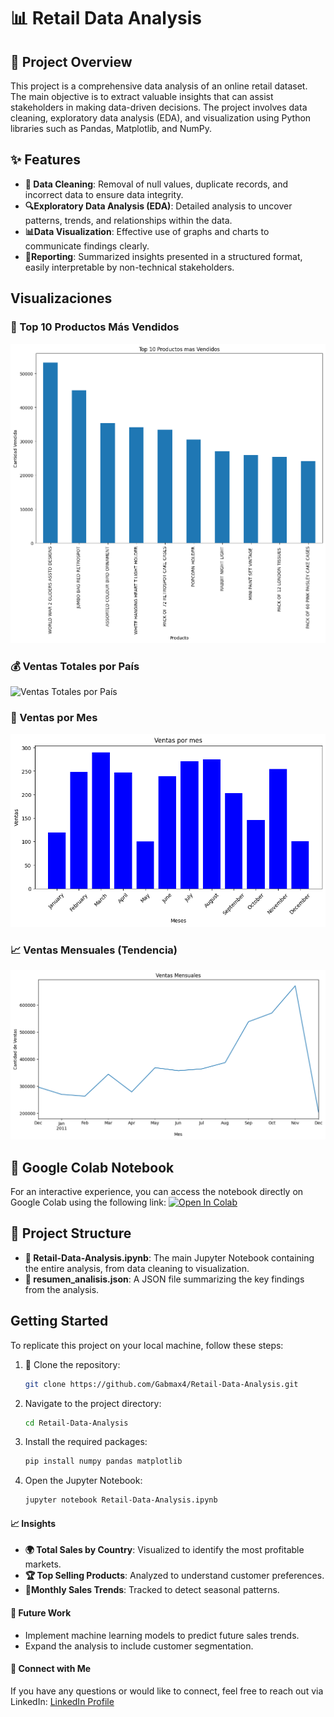 # 📊 Retail Data Analysis

## 📝 Project Overview
This project is a comprehensive data analysis of an online retail dataset. The main objective is to extract valuable insights that can assist stakeholders in making data-driven decisions. The project involves data cleaning, exploratory data analysis (EDA), and visualization using Python libraries such as Pandas, Matplotlib, and NumPy.

## ✨ Features
- **🧹 Data Cleaning**: Removal of null values, duplicate records, and incorrect data to ensure data integrity.
- **🔍Exploratory Data Analysis (EDA)**: Detailed analysis to uncover patterns, trends, and relationships within the data.
- **📊Data Visualization**: Effective use of graphs and charts to communicate findings clearly.
- **📑Reporting**: Summarized insights presented in a structured format, easily interpretable by non-technical stakeholders.

## Visualizaciones

### 🥇 Top 10 Productos Más Vendidos
![Top 10 Productos Más Vendidos](./Imagenes/top_10_productos_mas_vendidos.png)

### 💰 Ventas Totales por País
![Ventas Totales por País](./Imagenes/total_sales_by_country.png)

### 📅 Ventas por Mes
![Ventas por Mes](./Imagenes/ventas_generadas_por_mes.png)

### 📈 Ventas Mensuales (Tendencia)
![Ventas Mensuales](./Imagenes/ventas_mensuales.png)


## 📔 Google Colab Notebook
For an interactive experience, you can access the notebook directly on Google Colab using the following link:
[![Open In Colab](https://colab.research.google.com/assets/colab-badge.svg)](https://colab.research.google.com/drive/1AukJXlW67UbIDwfu91Txu8e2c2b6pdgo?usp=sharing)


## 📁 Project Structure
- **📓 Retail-Data-Analysis.ipynb**: The main Jupyter Notebook containing the entire analysis, from data cleaning to visualization.
- **📄 resumen_analisis.json**: A JSON file summarizing the key findings from the analysis.

## Getting Started
To replicate this project on your local machine, follow these steps:

1. 🚀 Clone the repository:
   ```bash
   git clone https://github.com/Gabmax4/Retail-Data-Analysis.git

2. Navigate to the project directory:
    ```bash
    cd Retail-Data-Analysis
3. Install the required packages:
    ```bash
    pip install numpy pandas matplotlib
4. Open the Jupyter Notebook:
    ```bash
    jupyter notebook Retail-Data-Analysis.ipynb

#### 📈 Insights
- **🌍 Total Sales by Country**: Visualized to identify the most profitable markets.
- **🏆 Top Selling Products**: Analyzed to understand customer preferences.
- **📅Monthly Sales Trends**: Tracked to detect seasonal patterns.

#### 🔮 Future Work
- Implement machine learning models to predict future sales trends.
- Expand the analysis to include customer segmentation.

#### 🤝 Connect with Me
If you have any questions or would like to connect, feel free to reach out via LinkedIn:
[LinkedIn Profile](https://www.linkedin.com/in/gabriel-maxemin-ramirez-231004147/)